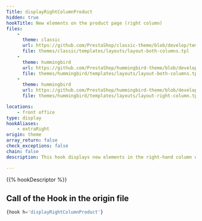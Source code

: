 ```yaml
---
Title: displayRightColumnProduct
hidden: true
hookTitle: New elements on the product page (right column)
files:
    -
      theme: classic
      url: https://github.com/PrestaShop/classic-theme/blob/develop/templates/layouts/layout-both-columns.tpl
      file: themes/classic/templates/layouts/layout-both-columns.tpl
    -
      theme: hummingbird
      url: https://github.com/PrestaShop/hummingbird-theme/blob/develop/templates/layouts/layout-both-columns.tpl
      file: themes/hummingbird/templates/layouts/layout-both-columns.tpl
    -
      theme: hummingbird
      url: https://github.com/PrestaShop/hummingbird-theme/blob/develop/templates/layouts/layout-right-column.tpl
      file: themes/hummingbird/templates/layouts/layout-right-column.tpl

locations:
    - front office
type: display
hookAliases:
    - extraRight 
origin: theme
array_return: false
check_exceptions: false
chain: false
description: This hook displays new elements in the right-hand column of the product page

---
```


{{% hookDescriptor %}}

## Call of the Hook in the origin file

```php
{hook h='displayRightColumnProduct'}
```
